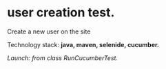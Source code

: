 # user creation test.


Create a new user on the site


Technology stack: **java, maven, selenide, cucumber.**


*Launch: from class RunCucumberTest.*
